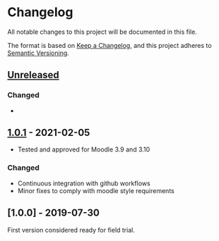 # Changelog

All notable changes to this project will be documented in this file.

The format is based on [Keep a Changelog](https://keepachangelog.com/en/1.0.0/),
and this project adheres to [Semantic Versioning](https://semver.org).

## [Unreleased]
### Changed
- 

## [1.0.1] - 2021-02-05

- Tested and approved for Moodle 3.9 and 3.10

### Changed

- Continuous integration with github workflows
- Minor fixes to comply with moodle style requirements

## [1.0.0] - 2019-07-30

First version considered ready for field trial.

[Unreleased]: https://github.com/KQMATH/moodle-mod_jazzquiz/compare/v1.0.1...HEAD
[1.0.1]: https://github.com/KQMATH/moodle-qtype_mod_jazzquiz/compare/v1.0.0...v1.0.1
